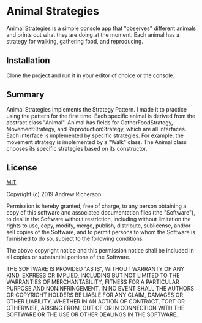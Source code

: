 # Animal Strategies

Animal Strategies is a simple console app that "observes" different animals and prints out what they are doing at the
moment. Each animal has a strategy for walking, gathering food, and reproducing.

## Installation

Clone the project and run it in your editor of choice or the console.

## Summary

Animal Strategies implements the Strategy Pattern. I made it to practice using the pattern for the first time. Each specific
animal is derived from the abstract class "Animal". Animal has fields for GatherFoodStrategy,
MovementStrategy, and ReproductionStrategy, which are all interfaces. Each interface
is implemented by specific strategies. For example, the movement strategy is implemented
by a "Walk" class. The Animal class chooses its specific strategies based on its constructor.

## License
[MIT](https://opensource.org/licenses/MIT)

Copyright (c) 2019 Andrew Richerson

Permission is hereby granted, free of charge, to any person obtaining a copy of this software and associated documentation files (the "Software"), to deal in the Software without restriction, including without limitation the rights to use, copy, modify, merge, publish, distribute, sublicense, and/or sell copies of the Software, and to permit persons to whom the Software is furnished to do so, subject to the following conditions:

The above copyright notice and this permission notice shall be included in all copies or substantial portions of the Software.

THE SOFTWARE IS PROVIDED "AS IS", WITHOUT WARRANTY OF ANY KIND, EXPRESS OR IMPLIED, INCLUDING BUT NOT LIMITED TO THE WARRANTIES OF MERCHANTABILITY, FITNESS FOR A PARTICULAR PURPOSE AND NONINFRINGEMENT. IN NO EVENT SHALL THE AUTHORS OR COPYRIGHT HOLDERS BE LIABLE FOR ANY CLAIM, DAMAGES OR OTHER LIABILITY, WHETHER IN AN ACTION OF CONTRACT, TORT OR OTHERWISE, ARISING FROM, OUT OF OR IN CONNECTION WITH THE SOFTWARE OR THE USE OR OTHER DEALINGS IN THE SOFTWARE.